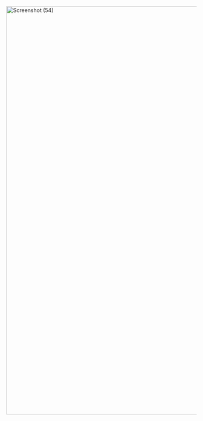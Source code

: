 <img width="1920" height="1080" alt="Screenshot (54)" src="https://github.com/user-attachments/assets/eec6401f-8ed6-4323-88b5-17c344755f15" />
